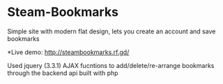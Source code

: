 # Steam-Bookmarks
Simple site with modern flat design, lets you create an account and save bookmarks

*Live demo: http://steambookmarks.rf.gd/

Used jquery (3.3.1) AJAX fucntions to add/delete/re-arrange bookmarks through the backend api built with php
